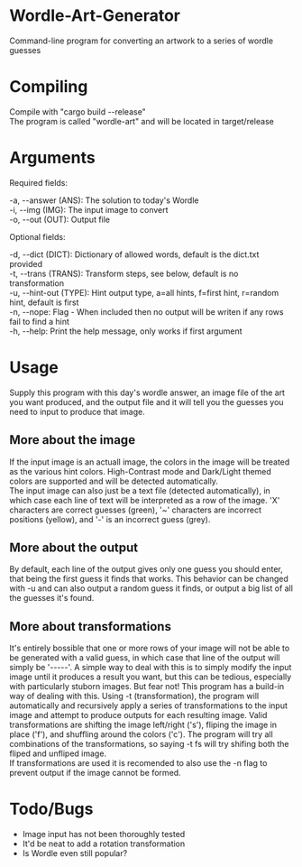 # Wordle-Art-Generator
Command-line program for converting an artwork to a series of wordle guesses

# Compiling
Compile with "cargo build --release"  
The program is called "wordle-art" and will be located in target/release

# Arguments
Required fields:

-a, --answer (ANS): The solution to today's Wordle  
-i, --img (IMG): The input image to convert  
-o, --out (OUT): Output file

Optional fields:

-d, --dict (DICT): Dictionary of allowed words, default is the dict.txt provided  
-t, --trans (TRANS): Transform steps, see below, default is no transformation  
-u, --hint-out (TYPE): Hint output type, a=all hints, f=first hint, r=random hint, default is first  
-n, --nope: Flag - When included then no output will be writen if any rows fail to find a hint  
-h, --help: Print the help message, only works if first argument

# Usage
Supply this program with this day's wordle answer, an image file of the art you want produced, and the output file and it will tell you the guesses you need to input to produce that image.

## More about the image
If the input image is an actuall image, the colors in the image will be treated as the various hint colors. High-Contrast mode and Dark/Light themed colors are supported and will be detected automatically.  
The input image can also just be a text file (detected automatically), in which case each line of text will be interpreted as a row of the image. 'X' characters are correct guesses (green), '~' characters are incorrect positions (yellow), and '-' is an incorrect guess (grey).

## More about the output
By default, each line of the output gives only one guess you should enter, that being the first guess it finds that works. This behavior can be changed with -u and can also output a random guess it finds, or output a big list of all the guesses it's found.  

## More about transformations
It's entirely bossible that one or more rows of your image will not be able to be generated with a valid guess, in which case that line of the output will simply be '-----'. A simple way to deal with this is to simply modify the input image until it produces a result you want, but this can be tedious, especially with particularly stuborn images. But fear not! This program has a build-in way of dealing with this. Using -t (transformation), the program will automatically and recursively apply a series of transformations to the input image and attempt to produce outputs for each resulting image. Valid transformations are shifting the image left/right ('s'), fliping the image in place ('f'), and shuffling around the colors ('c'). The program will try all combinations of the transformations, so saying -t fs will try shifing both the fliped and unfliped image.  
If transformations are used it is recomended to also use the -n flag to prevent output if the image cannot be formed.

# Todo/Bugs
* Image input has not been thoroughly tested
* It'd be neat to add a rotation transformation
* Is Wordle even still popular?
